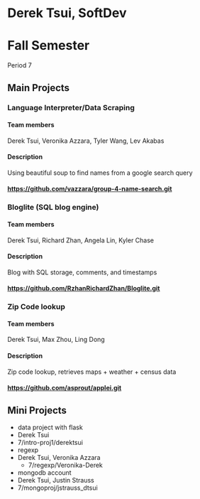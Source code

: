 Derek Tsui, SoftDev
=======

# Fall Semester
Period 7

## Main Projects

### Language Interpreter/Data Scraping
#### Team members
Derek Tsui, Veronika Azzara, Tyler Wang, Lev Akabas
#### Description
Using beautiful soup to find names from a google search query
#### https://github.com/vazzara/group-4-name-search.git

### Bloglite (SQL blog engine)
#### Team members
Derek Tsui, Richard Zhan, Angela Lin, Kyler Chase
#### Description
Blog with SQL storage, comments, and timestamps
#### https://github.com/RzhanRichardZhan/Bloglite.git

### Zip Code lookup
#### Team members
Derek Tsui, Max Zhou, Ling Dong
#### Description
Zip code lookup, retrieves maps + weather + census data
#### https://github.com/asprout/applei.git

## Mini Projects

 * data project with flask
  * Derek Tsui
  * 7/intro-proj1/derektsui
 * regexp
  * Derek Tsui, Veronika Azzara
	* 7/regexp/Veronika-Derek
 * mongodb account
  * Derek Tsui, Justin Strauss
  * 7/mongoproj/jstrauss_dtsui
